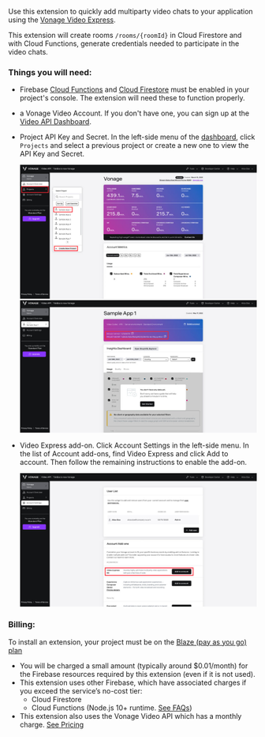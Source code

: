 Use this extension to quickly add multiparty video chats to your application using the [Vonage Video Express](https://tokbox.com/developer/video-express/).

This extension will create rooms `/rooms/{roomId}` in Cloud Firestore and with Cloud Functions, generate credentials needed to participate in the video chats.

### Things you will need:

- Firebase [Cloud Functions](https://console.firebase.google.com/project/_/functions) and [Cloud Firestore](https://console.firebase.google.com/project/_/firestore) must be enabled in your project's console. The extension will need these to function properly.

- a Vonage Video Account. If you don't have one, you can sign up at the [Video API Dashboard](https://tokbox.com/account).

- Project API Key and Secret. In the left-side menu of the [dashboard](https://tokbox.com/account), click `Projects` and select a previous project or create a new one to view the API Key and Secret.

  ![Screenshot of account add-ons dashboard](https://github.com/Vonage/vonage-firebase-extensions/raw/main/video-express/projects-dashboard-screenshot.jpg)
  ![Screenshot of account add-ons dashboard](https://github.com/Vonage/vonage-firebase-extensions/raw/main/video-express/project-api-key-secret-screenshot.jpg)

- Video Express add-on. Click Account Settings in the left-side menu. In the list of Account add-ons, find Video Express and click Add to account. Then follow the remaining instructions to enable the add-on.
  
  ![Screenshot of account add-ons dashboard](https://github.com/Vonage/vonage-firebase-extensions/raw/main/video-express/account-add-ons-screenshot.jpg)

### Billing:

To install an extension, your project must be on the [Blaze (pay as you go) plan](https://firebase.google.com/pricing)

- You will be charged a small amount (typically around $0.01/month) for the Firebase resources required by this extension (even if it is not used).
- This extension uses other Firebase, which have associated charges if you exceed the service’s no-cost tier:
  - Cloud Firestore
  - Cloud Functions (Node.js 10+ runtime. [See FAQs](https://firebase.google.com/support/faq#extensions-pricing))
- This extension also uses the Vonage Video API which has a monthly charge. [See Pricing](https://www.vonage.com/communications-apis/video/pricing/)
